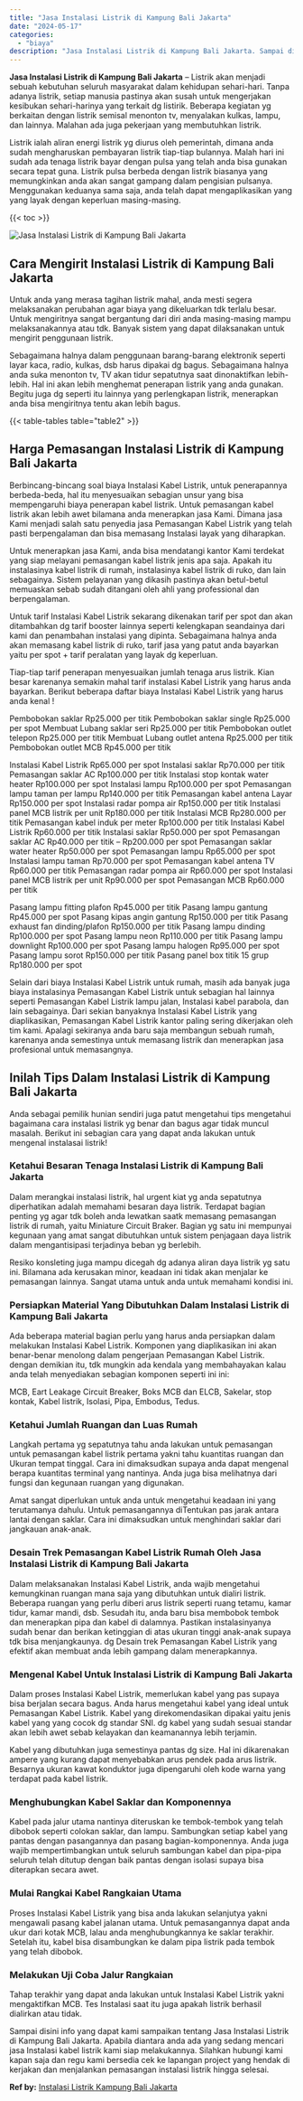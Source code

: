 ```yaml
---
title: "Jasa Instalasi Listrik di Kampung Bali Jakarta"
date: "2024-05-17"
categories: 
  - "biaya"
description: "Jasa Instalasi Listrik di Kampung Bali Jakarta. Sampai disini info yang dapat kami sampaikan tentang Jasa Instalasi Listrik di Kampung Bali Jakarta. Apabila..."
---
```


**Jasa Instalasi Listrik di Kampung Bali Jakarta** – Listrik akan menjadi sebuah kebutuhan seluruh masyarakat dalam kehidupan sehari-hari. Tanpa adanya listrik, setiap manusia pastinya akan susah untuk mengerjakan kesibukan sehari-harinya yang terkait dg listirik. Beberapa kegiatan yg berkaitan dengan listrik semisal menonton tv, menyalakan kulkas, lampu, dan lainnya. Malahan ada juga pekerjaan yang membutuhkan listrik.

Listrik ialah aliran energi listrik yg diurus oleh pemerintah, dimana anda sudah mengharuskan pembayaran listrik tiap-tiap bulannya. Malah hari ini sudah ada tenaga listrik bayar dengan pulsa yang telah anda bisa gunakan secara tepat guna. Listrik pulsa berbeda dengan listrik biasanya yang memungkinkan anda akan sangat gampang dalam pengisian pulsanya. Menggunakan keduanya sama saja, anda telah dapat mengaplikasikan yang yang layak dengan keperluan masing-masing.

{{< toc >}}

![Jasa Instalasi Listrik di Kampung Bali Jakarta](/images/instalasi-listrik-murah24.png)

## Cara Mengirit Instalasi Listrik di Kampung Bali Jakarta

Untuk anda yang merasa tagihan listrik mahal, anda mesti segera melaksanakan perubahan agar biaya yang dikeluarkan tdk terlalu besar. Untuk mengiritnya sangat bergantung dari diri anda masing-masing mampu melaksanakannya atau tdk. Banyak sistem yang dapat dilaksanakan untuk mengirit penggunaan listrik.

Sebagaimana halnya dalam penggunaan barang-barang elektronik seperti layar kaca, radio, kulkas, dsb harus dipakai dg bagus. Sebagaimana halnya anda suka menonton tv, TV akan tidur sepatutnya saat dinonaktifkan lebih-lebih. Hal ini akan lebih menghemat penerapan listrik yang anda gunakan. Begitu juga dg seperti itu lainnya yang perlengkapan listrik, menerapkan anda bisa mengiritnya tentu akan lebih bagus.

{{< table-tables table="table2" >}}

## Harga Pemasangan Instalasi Listrik di Kampung Bali Jakarta

Berbincang-bincang soal biaya Instalasi Kabel Listrik, untuk penerapannya berbeda-beda, hal itu menyesuaikan sebagian unsur yang bisa mempengaruhi biaya penerapan kabel listrik. Untuk pemasangan kabel listrik akan lebih awet bilamana anda menerapkan jasa Kami. Dimana jasa Kami menjadi salah satu penyedia jasa Pemasangan Kabel Listrik yang telah pasti berpengalaman dan bisa memasang Instalasi layak yang diharapkan.

Untuk menerapkan jasa Kami, anda bisa mendatangi kantor Kami terdekat yang siap melayani pemasangan kabel listrik jenis apa saja. Apakah itu instalasinya kabel listrik di rumah, instalasinya kabel listrik di ruko, dan lain sebagainya. Sistem pelayanan yang dikasih pastinya akan betul-betul memuaskan sebab sudah ditangani oleh ahli yang professional dan berpengalaman.

Untuk tarif Instalasi Kabel Listrik sekarang dikenakan tarif per spot dan akan ditambahkan dg tarif booster lainnya seperti kelengkapan seandainya dari kami dan penambahan instalasi yang dipinta. Sebagaimana halnya anda akan memasang kabel listrik di ruko, tarif jasa yang patut anda bayarkan yaitu per spot + tarif peralatan yang layak dg keperluan.

Tiap-tiap tarif penerapan menyesuaikan jumlah tenaga arus listrik. Kian besar karenanya semakin mahal tarif instalasi Kabel Listrik yang harus anda bayarkan. Berikut beberapa daftar biaya Instalasi Kabel Listrik yang harus anda kenal !

Pembobokan saklar Rp25.000 per titik Pembobokan saklar single Rp25.000 per spot Membuat Lubang saklar seri Rp25.000 per titik Pembobokan outlet telepon Rp25.000 per titik Membuat Lubang outlet antena Rp25.000 per titik Pembobokan outlet MCB Rp45.000 per titik

Instalasi Kabel Listrik Rp65.000 per spot Instalasi saklar Rp70.000 per titik Pemasangan saklar AC Rp100.000 per titik Instalasi stop kontak water heater Rp100.000 per spot Instalasi lampu Rp100.000 per spot Pemasangan lampu taman per lampu Rp140.000 per titik Pemasangan kabel antena Layar Rp150.000 per spot Instalasi radar pompa air Rp150.000 per titik Instalasi panel MCB listrik per unit Rp180.000 per titik Instalasi MCB Rp280.000 per titik Pemasangan kabel induk per meter Rp100.000 per titik Instalasi Kabel Listrik Rp60.000 per titik Instalasi saklar Rp50.000 per spot Pemasangan saklar AC Rp40.000 per titik – Rp200.000 per spot Pemasangan saklar water heater Rp50.000 per spot Pemasangan lampu Rp65.000 per spot Instalasi lampu taman Rp70.000 per spot Pemasangan kabel antena TV Rp60.000 per titik Pemasangan radar pompa air Rp60.000 per spot Instalasi panel MCB listrik per unit Rp90.000 per spot Pemasangan MCB Rp60.000 per titik

Pasang lampu fitting plafon Rp45.000 per titik Pasang lampu gantung Rp45.000 per spot Pasang kipas angin gantung Rp150.000 per titik Pasang exhaust fan dinding/plafon Rp150.000 per titik Pasang lampu dinding Rp100.000 per spot Pasang lampu neon Rp110.000 per titik Pasang lampu downlight Rp100.000 per spot Pasang lampu halogen Rp95.000 per spot Pasang lampu sorot Rp150.000 per titik Pasang panel box titik 15 grup Rp180.000 per spot

Selain dari biaya Instalasi Kabel Listrik untuk rumah, masih ada banyak juga biaya instalasinya Pemasangan Kabel Listrik untuk sebagian hal lainnya seperti Pemasangan Kabel Listrik lampu jalan, Instalasi kabel parabola, dan lain sebagainya. Dari sekian banyaknya Instalasi Kabel Listrik yang diaplikasikan, Pemasangan Kabel Listrik kantor paling sering dikerjakan oleh tim kami. Apalagi sekiranya anda baru saja membangun sebuah rumah, karenanya anda semestinya untuk memasang listrik dan menerapkan jasa profesional untuk memasangnya.

## Inilah Tips Dalam Instalasi Listrik di Kampung Bali Jakarta


Anda sebagai pemilik hunian sendiri juga patut mengetahui tips mengetahui bagaimana cara instalasi listrik yg benar dan bagus agar tidak muncul masalah. Berikut ini sebagian cara yang dapat anda lakukan untuk mengenal instalasai listrik!

### Ketahui Besaran Tenaga Instalasi Listrik di Kampung Bali Jakarta

Dalam merangkai instalasi listrik, hal urgent kiat yg anda sepatutnya diperhatikan adalah memahami besaran daya listrik. Terdapat bagian penting yg agar tdk boleh anda lewatkan saatk memasang pemasangan listrik di rumah, yaitu Miniature Circuit Braker. Bagian yg satu ini mempunyai kegunaan yang amat sangat dibutuhkan untuk sistem penjagaan daya listrik dalam mengantisipasi terjadinya beban yg berlebih.

Resiko konsleting juga mampu dicegah dg adanya aliran daya listrik yg satu ini. Bilamana ada kerusakan minor, keadaan ini tidak akan menjalar ke pemasangan lainnya. Sangat utama untuk anda untuk memahami kondisi ini.

### Persiapkan Material Yang Dibutuhkan Dalam Instalasi Listrik di Kampung Bali Jakarta

Ada beberapa material bagian perlu yang harus anda persiapkan dalam melakukan Instalasi Kabel Listrik. Komponen yang diaplikasikan ini akan benar-benar menolong dalam pengerjaan Pemasangan Kabel Listrik. dengan demikian itu, tdk mungkin ada kendala yang membahayakan kalau anda telah menyediakan sebagian komponen seperti ini ini:

MCB, Eart Leakage Circuit Breaker, Boks MCB dan ELCB, Sakelar, stop kontak, Kabel listrik, Isolasi, Pipa, Embodus, Tedus.

### Ketahui Jumlah Ruangan dan Luas Rumah

Langkah pertama yg sepatutnya tahu anda lakukan untuk pemasangan untuk pemasangan kabel listrik pertama yakni tahu kuantitas ruangan dan Ukuran tempat tinggal. Cara ini dimaksudkan supaya anda dapat mengenal berapa kuantitas terminal yang nantinya. Anda juga bisa melihatnya dari fungsi dan kegunaan ruangan yang digunakan.

Amat sangat diperlukan untuk anda untuk mengetahui keadaan ini yang terutamanya dahulu. Untuk pemasangannya diTentukan pas jarak antara lantai dengan saklar. Cara ini dimaksudkan untuk menghindari saklar dari jangkauan anak-anak.

### Desain Trek Pemasangan Kabel Listrik Rumah Oleh Jasa Instalasi Listrik di Kampung Bali Jakarta

Dalam melaksanakan Instalasi Kabel Listrik, anda wajib mengetahui kemungkinan ruangan mana saja yang dibutuhkan untuk dialiri listrik. Beberapa ruangan yang perlu diberi arus listrik seperti ruang tetamu, kamar tidur, kamar mandi, dsb. Sesudah itu, anda baru bisa membobok tembok dan menerapkan pipa dan kabel di dalamnya. Pastikan instalasinyanya sudah benar dan berikan ketinggian di atas ukuran tinggi anak-anak supaya tdk bisa menjangkaunya. dg Desain trek Pemasangan Kabel Listrik yang efektif akan membuat anda lebih gampang dalam menerapkannya.

### Mengenal Kabel Untuk Instalasi Listrik di Kampung Bali Jakarta

Dalam proses Instalasi Kabel Listrik, memerlukan kabel yang pas supaya bisa berjalan secara bagus. Anda harus mengetahui kabel yang ideal untuk Pemasangan Kabel Listrik. Kabel yang direkomendasikan dipakai yaitu jenis kabel yang yang cocok dg standar SNI. dg kabel yang sudah sesuai standar akan lebih awet sebab kelayakan dan keamanannya lebih terjamin.

Kabel yang dibutuhkan juga semestinya pantas dg size. Hal ini dikarenakan ampere yang kurang dapat menyebabkan arus pendek pada arus listrik. Besarnya ukuran kawat konduktor juga dipengaruhi oleh kode warna yang terdapat pada kabel listrik.

### Menghubungkan Kabel Saklar dan Komponennya

Kabel pada jalur utama nantinya diteruskan ke tembok-tembok yang telah dibobok seperti colokan saklar, dan lampu. Sambungkan setiap kabel yang pantas dengan pasangannya dan pasang bagian-komponennya. Anda juga wajib mempertimbangkan untuk seluruh sambungan kabel dan pipa-pipa seluruh telah ditutup dengan baik pantas dengan isolasi supaya bisa diterapkan secara awet.

### Mulai Rangkai Kabel Rangkaian Utama

Proses Instalasi Kabel Listrik yang bisa anda lakukan selanjutya yakni mengawali pasang kabel jalanan utama. Untuk pemasangannya dapat anda ukur dari kotak MCB, lalau anda menghubungkannya ke saklar terakhir. Setelah itu, kabel bisa disambungkan ke dalam pipa listrik pada tembok yang telah dibobok.

### Melakukan Uji Coba Jalur Rangkaian

Tahap terakhir yang dapat anda lakukan untuk Instalasi Kabel Listrik yakni mengaktifkan MCB. Tes Instalasi saat itu juga apakah listrik berhasil dialirkan atau tidak.

Sampai disini info yang dapat kami sampaikan tentang Jasa Instalasi Listrik di Kampung Bali Jakarta. Apabila diantara anda ada yang sedang mencari jasa Instalasi kabel listrik kami siap melakukannya. Silahkan hubungi kami kapan saja dan regu kami bersedia cek ke lapangan project yang hendak di kerjakan dan menjalankan pemasangan instalasi listrik hingga selesai.

**Ref by:** [Instalasi Listrik Kampung Bali Jakarta](https://id.wikipedia.org/wiki/Instalasi)
